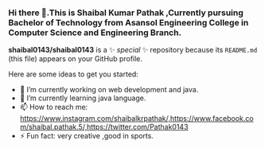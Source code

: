 ### Hi there 👋.This is Shaibal Kumar Pathak ,Currently pursuing Bachelor of Technology from Asansol Engineering College in Computer Science and Engineering Branch.


**shaibal0143/shaibal0143** is a ✨ _special_ ✨ repository because its `README.md` (this file) appears on your GitHub profile.

Here are some ideas to get you started:

- 🔭 I’m currently working on web development and java.
- 🌱 I’m currently learning java language. 
- 📫 How to reach me: https://www.instagram.com/shaibalkrpathak/,https://www.facebook.com/shaibal.pathak.5/,https://twitter.com/Pathak0143
- ⚡ Fun fact: very creative ,good in sports.
